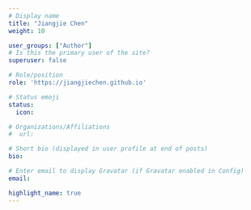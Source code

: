 ```yaml
---
# Display name
title: "Jiangjie Chen"
weight: 10

user_groups: ["Author"]
# Is this the primary user of the site?
superuser: false

# Role/position
role: 'https://jiangjiechen.github.io'

# Status emoji
status:
  icon: 

# Organizations/Affiliations
#  url: 

# Short bio (displayed in user profile at end of posts)
bio: 

# Enter email to display Gravatar (if Gravatar enabled in Config)
email: 

highlight_name: true
---
```


